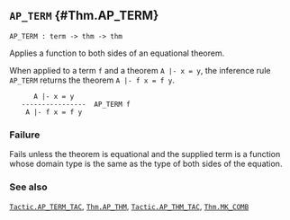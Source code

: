 ## `AP_TERM` {#Thm.AP_TERM}


```
AP_TERM : term -> thm -> thm
```



Applies a function to both sides of an equational theorem.


When applied to a term `f` and a theorem `A |- x = y`, the
inference rule `AP_TERM` returns the theorem `A |- f x = f y`.
    
          A |- x = y
       ----------------  AP_TERM f
        A |- f x = f y
    



### Failure

Fails unless the theorem is equational and the supplied term is a function
whose domain type is the same as the type of both sides of the equation.

### See also

[`Tactic.AP_TERM_TAC`](#Tactic.AP_TERM_TAC), [`Thm.AP_THM`](#Thm.AP_THM), [`Tactic.AP_THM_TAC`](#Tactic.AP_THM_TAC), [`Thm.MK_COMB`](#Thm.MK_COMB)

